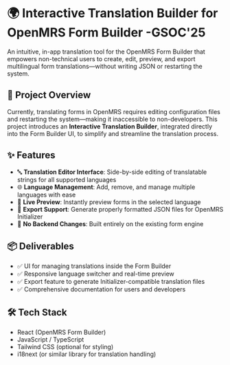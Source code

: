 # 🌍 Interactive Translation Builder for OpenMRS Form Builder -GSOC'25

An intuitive, in-app translation tool for the OpenMRS Form Builder that empowers non-technical users to create, edit, preview, and export multilingual form translations—without writing JSON or restarting the system.

## 🚀 Project Overview

Currently, translating forms in OpenMRS requires editing configuration files and restarting the system—making it inaccessible to non-developers. This project introduces an **Interactive Translation Builder**, integrated directly into the Form Builder UI, to simplify and streamline the translation process.

## ✨ Features

- 🔤 **Translation Editor Interface**: Side-by-side editing of translatable strings for all supported languages
- 🌐 **Language Management**: Add, remove, and manage multiple languages with ease
- 👀 **Live Preview**: Instantly preview forms in the selected language
- 📁 **Export Support**: Generate properly formatted JSON files for OpenMRS Initializer
- 🧩 **No Backend Changes**: Built entirely on the existing form engine

## 📦 Deliverables

- ✅ UI for managing translations inside the Form Builder
- ✅ Responsive language switcher and real-time preview
- ✅ Export feature to generate Initializer-compatible translation files
- ✅ Comprehensive documentation for users and developers

## 🛠 Tech Stack

- React (OpenMRS Form Builder)
- JavaScript / TypeScript
- Tailwind CSS (optional for styling)
- i18next (or similar library for translation handling)
